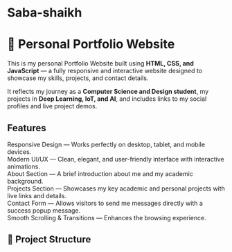 # Saba-shaikh
# 🌟 Personal Portfolio Website

This is my personal Portfolio Website built using **HTML, CSS, and JavaScript** — a fully responsive and interactive website designed to showcase my skills, projects, and contact details.  

It reflects my journey as a **Computer Science and Design student**, my projects in **Deep Learning, IoT, and AI**, and includes links to my social profiles and live project demos.


##  Features

Responsive Design — Works perfectly on desktop, tablet, and mobile devices.  
Modern UI/UX  — Clean, elegant, and user-friendly interface with interactive animations.  
About Section — A brief introduction about me and my academic background.  
Projects Section — Showcases my key academic and personal projects with live links and details.  
Contact Form — Allows visitors to send me messages directly with a success popup message.  
Smooth Scrolling & Transitions — Enhances the browsing experience.  






## 📂 **Project Structure**

